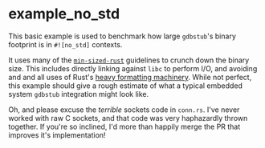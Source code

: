 # example_no_std

This basic example is used to benchmark how large `gdbstub`'s binary footprint is in `#![no_std]` contexts.

It uses many of the [`min-sized-rust`](https://github.com/johnthagen/min-sized-rust) guidelines to crunch down the binary size. This includes directly linking against `libc` to perform I/O, and avoiding and and all uses of Rust's [heavy formatting machinery](https://jamesmunns.com/blog/fmt-unreasonably-expensive/). While not perfect, this example should give a rough estimate of what a typical embedded system `gdbstub` integration might look like.

Oh, and please excuse the _terrible_ sockets code in `conn.rs`. I've never worked with raw C sockets, and that code was very haphazardly thrown together. If you're so inclined, I'd more than happily merge the PR that improves it's implementation!
